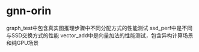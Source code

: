# gnn-orin

graph_test中包含真实图推理步骤中不同分配方式的性能测试
ssd_perf中是不同与SSD交换方式的性能
vector_add中是向量加法的性能测试，包含异构计算场景和纯GPU场景
